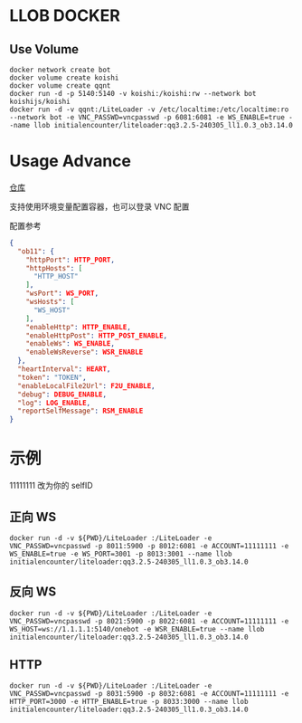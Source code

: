 # LLOB DOCKER

## Use Volume

```shell
docker network create bot
docker volume create koishi
docker volume create qqnt
docker run -d -p 5140:5140 -v koishi:/koishi:rw --network bot koishijs/koishi
docker run -d -v qqnt:/LiteLoader -v /etc/localtime:/etc/localtime:ro --network bot -e VNC_PASSWD=vncpasswd -p 6081:6081 -e WS_ENABLE=true --name llob initialencounter/liteloader:qq3.2.5-240305_ll1.0.3_ob3.14.0
```

# Usage Advance

[仓库](https://github.com/initialencounter/mydocker/tree/main/LiteLoader)

支持使用环境变量配置容器，也可以登录 VNC 配置

配置参考
```json
{
  "ob11": {
    "httpPort": HTTP_PORT,
    "httpHosts": [
      "HTTP_HOST"
    ],
    "wsPort": WS_PORT,
    "wsHosts": [
      "WS_HOST"
    ],
    "enableHttp": HTTP_ENABLE,
    "enableHttpPost": HTTP_POST_ENABLE,
    "enableWs": WS_ENABLE,
    "enableWsReverse": WSR_ENABLE
  },
  "heartInterval": HEART,
  "token": "TOKEN",
  "enableLocalFile2Url": F2U_ENABLE,
  "debug": DEBUG_ENABLE,
  "log": LOG_ENABLE,
  "reportSelfMessage": RSM_ENABLE
}
```
# 示例

11111111 改为你的 selfID

## 正向 WS

```shell
docker run -d -v ${PWD}/LiteLoader :/LiteLoader -e VNC_PASSWD=vncpasswd -p 8011:5900 -p 8012:6081 -e ACCOUNT=11111111 -e WS_ENABLE=true -e WS_PORT=3001 -p 8013:3001 --name llob initialencounter/liteloader:qq3.2.5-240305_ll1.0.3_ob3.14.0
```


## 反向 WS

```shell
docker run -d -v ${PWD}/LiteLoader :/LiteLoader -e VNC_PASSWD=vncpasswd -p 8021:5900 -p 8022:6081 -e ACCOUNT=11111111 -e WS_HOST=ws://1.1.1.1:5140/onebot -e WSR_ENABLE=true --name llob initialencounter/liteloader:qq3.2.5-240305_ll1.0.3_ob3.14.0
```

## HTTP

```shell
docker run -d -v ${PWD}/LiteLoader :/LiteLoader -e VNC_PASSWD=vncpasswd -p 8031:5900 -p 8032:6081 -e ACCOUNT=11111111 -e HTTP_PORT=3000 -e HTTP_ENABLE=true -p 8033:3000 --name llob initialencounter/liteloader:qq3.2.5-240305_ll1.0.3_ob3.14.0
```